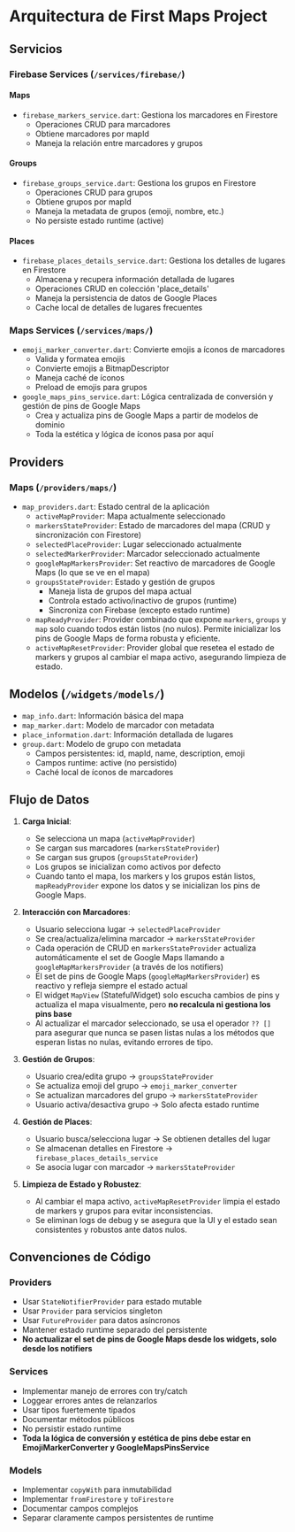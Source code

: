 # Arquitectura de First Maps Project

## Servicios

### Firebase Services (`/services/firebase/`)

#### Maps
- `firebase_markers_service.dart`: Gestiona los marcadores en Firestore
  - Operaciones CRUD para marcadores
  - Obtiene marcadores por mapId
  - Maneja la relación entre marcadores y grupos

#### Groups
- `firebase_groups_service.dart`: Gestiona los grupos en Firestore
  - Operaciones CRUD para grupos
  - Obtiene grupos por mapId
  - Maneja la metadata de grupos (emoji, nombre, etc.)
  - No persiste estado runtime (active)

#### Places
- `firebase_places_details_service.dart`: Gestiona los detalles de lugares en Firestore
  - Almacena y recupera información detallada de lugares
  - Operaciones CRUD en colección 'place_details'
  - Maneja la persistencia de datos de Google Places
  - Cache local de detalles de lugares frecuentes

### Maps Services (`/services/maps/`)
- `emoji_marker_converter.dart`: Convierte emojis a íconos de marcadores
  - Valida y formatea emojis
  - Convierte emojis a BitmapDescriptor
  - Maneja caché de íconos
  - Preload de emojis para grupos
- `google_maps_pins_service.dart`: Lógica centralizada de conversión y gestión de pins de Google Maps
  - Crea y actualiza pins de Google Maps a partir de modelos de dominio
  - Toda la estética y lógica de íconos pasa por aquí

## Providers

### Maps (`/providers/maps/`)
- `map_providers.dart`: Estado central de la aplicación
  - `activeMapProvider`: Mapa actualmente seleccionado
  - `markersStateProvider`: Estado de marcadores del mapa (CRUD y sincronización con Firestore)
  - `selectedPlaceProvider`: Lugar seleccionado actualmente
  - `selectedMarkerProvider`: Marcador seleccionado actualmente
  - `googleMapMarkersProvider`: Set reactivo de marcadores de Google Maps (lo que se ve en el mapa)
  - `groupsStateProvider`: Estado y gestión de grupos
    - Maneja lista de grupos del mapa actual
    - Controla estado activo/inactivo de grupos (runtime)
    - Sincroniza con Firebase (excepto estado runtime)
  - `mapReadyProvider`: Provider combinado que expone `markers`, `groups` y `map` solo cuando todos están listos (no nulos). Permite inicializar los pins de Google Maps de forma robusta y eficiente.
  - `activeMapResetProvider`: Provider global que resetea el estado de markers y grupos al cambiar el mapa activo, asegurando limpieza de estado.

## Modelos (`/widgets/models/`)

- `map_info.dart`: Información básica del mapa
- `map_marker.dart`: Modelo de marcador con metadata
- `place_information.dart`: Información detallada de lugares
- `group.dart`: Modelo de grupo con metadata
  - Campos persistentes: id, mapId, name, description, emoji
  - Campos runtime: active (no persistido)
  - Caché local de íconos de marcadores

## Flujo de Datos

1. **Carga Inicial**:
   - Se selecciona un mapa (`activeMapProvider`)
   - Se cargan sus marcadores (`markersStateProvider`)
   - Se cargan sus grupos (`groupsStateProvider`)
   - Los grupos se inicializan como activos por defecto
   - Cuando tanto el mapa, los markers y los grupos están listos, `mapReadyProvider` expone los datos y se inicializan los pins de Google Maps.

2. **Interacción con Marcadores**:
   - Usuario selecciona lugar → `selectedPlaceProvider`
   - Se crea/actualiza/elimina marcador → `markersStateProvider`
   - Cada operación de CRUD en `markersStateProvider` actualiza automáticamente el set de Google Maps llamando a `googleMapMarkersProvider` (a través de los notifiers)
   - El set de pins de Google Maps (`googleMapMarkersProvider`) es reactivo y refleja siempre el estado actual
   - El widget `MapView` (StatefulWidget) solo escucha cambios de pins y actualiza el mapa visualmente, pero **no recalcula ni gestiona los pins base**
   - Al actualizar el marcador seleccionado, se usa el operador `?? []` para asegurar que nunca se pasen listas nulas a los métodos que esperan listas no nulas, evitando errores de tipo.

3. **Gestión de Grupos**:
   - Usuario crea/edita grupo → `groupsStateProvider`
   - Se actualiza emoji del grupo → `emoji_marker_converter`
   - Se actualizan marcadores del grupo → `markersStateProvider`
   - Usuario activa/desactiva grupo → Solo afecta estado runtime

4. **Gestión de Places**:
   - Usuario busca/selecciona lugar → Se obtienen detalles del lugar
   - Se almacenan detalles en Firestore → `firebase_places_details_service`
   - Se asocia lugar con marcador → `markersStateProvider`

5. **Limpieza de Estado y Robustez**:
   - Al cambiar el mapa activo, `activeMapResetProvider` limpia el estado de markers y grupos para evitar inconsistencias.
   - Se eliminan logs de debug y se asegura que la UI y el estado sean consistentes y robustos ante datos nulos.

## Convenciones de Código

### Providers
- Usar `StateNotifierProvider` para estado mutable
- Usar `Provider` para servicios singleton
- Usar `FutureProvider` para datos asíncronos
- Mantener estado runtime separado del persistente
- **No actualizar el set de pins de Google Maps desde los widgets, solo desde los notifiers**

### Services
- Implementar manejo de errores con try/catch
- Loggear errores antes de relanzarlos
- Usar tipos fuertemente tipados
- Documentar métodos públicos
- No persistir estado runtime
- **Toda la lógica de conversión y estética de pins debe estar en EmojiMarkerConverter y GoogleMapsPinsService**

### Models
- Implementar `copyWith` para inmutabilidad
- Implementar `fromFirestore` y `toFirestore`
- Documentar campos complejos
- Separar claramente campos persistentes de runtime